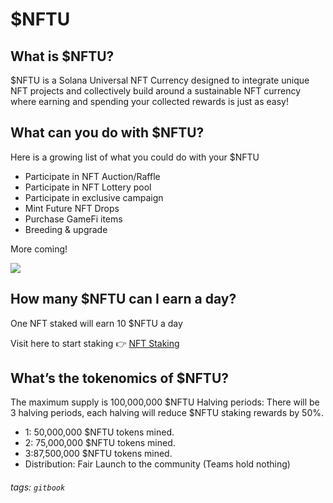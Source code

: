 # $NFTU

## What is $NFTU?

$NFTU is a Solana Universal NFT Currency designed to integrate unique NFT projects and collectively build around a sustainable NFT currency where earning and spending your collected rewards is just as easy!


## What can you do with $NFTU?

Here is a growing list of what you could do with your $NFTU
- Participate in NFT Auction/Raffle
- Participate in NFT Lottery pool
- Participate in exclusive campaign
- Mint Future NFT Drops
- Purchase GameFi items
- Breeding & upgrade

More coming!

![](https://hackmd.io/_uploads/SJ82teFI9.png)


## How many $NFTU can I earn a day?
One NFT staked will earn 10 $NFTU a day

Visit here to start staking 👉 [NFT Staking ](https://app.dappio.xyz/nft-staking)


## What’s the tokenomics of $NFTU?
The maximum supply is 100,000,000 $NFTU
Halving periods: There will be 3 halving periods, each halving will reduce $NFTU staking rewards by 50%.
- 1: 50,000,000 $NFTU tokens mined. 
- 2: 75,000,000 $NFTU tokens mined. 
- 3:87,500,000 $NFTU tokens mined. 
- Distribution: Fair Launch to the community (Teams hold nothing)


###### tags: `gitbook`